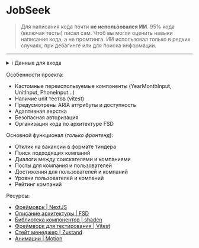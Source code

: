 # JobSeek

> Для написания кода почти **не использовался ИИ**. 95% кода (включая тесты) писал сам. Чтоб вы могли оценить навыки написания кода, а не промтинга. ИИ использовал только в редких случаях, при дебагинге или для поиска информации.

---

<details>
  <summary>ℹ️ Данные для входа</summary>

  <p>логин: _losakovvitalik@gmail.com_</p>
  <p>код: _1122_</p>
</details>


Особенности проекта:
  - Кастомные переиспользуемые компоненты (YearMonthInput, UnitInput, PhoneInput...)
  - Наличие unit тестов (vitest)
  - Предусмотрены ARIA аттрибуты и доступность
  - Адаптивная верстка
  - Безопасная авторизация
  - Организация кода по архитектуре FSD

Основной функционал (*только фронтенд*):
  - Отклик на вакансии в формате тиндера
  - Поиск подходящих компаний
  - Диалоги между соискателями и компаниями
  - Посты для компания и пользователей
  - Достижения для пользователей и компаний
  - Уровни пользователей и компаний
  - Рейтинг компаний

Ресурсы:
 - [Фреймоврк | NextJS](https://nextjs.org/docs)
 - [Описание архитектуры | FSD](https://feature-sliced.design/ru/docs)
 - [Библиотека компонентов | shadcn](https://ui.shadcn.com/)
 - [Фреймворк для тестирования | Vitest](https://vitest.dev/)
 - [Стейт менеджер | Zustand](https://zustand.docs.pmnd.rs/getting-started/introduction)
 - [Анимации | Motion](https://motion.dev/docs)